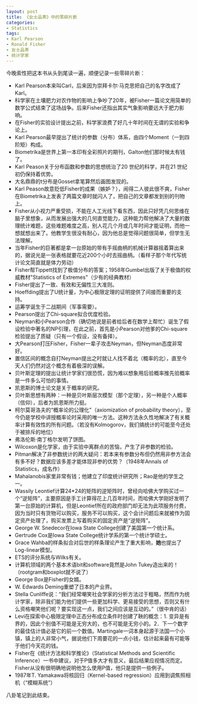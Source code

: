 ```yaml
---
layout: post
title: 《女士品茶》中的零碎片断
categories:
- Statistics
tags:
- Karl Pearson
- Ronald Fisher
- 女士品茶
- 统计学家
---
```


今晚索性把这本书从头到尾读一遍，顺便记录一些零碎片断：

- Karl Pearson本来叫Carl，后来因为崇拜卡尔·马克思把自己的名字改成了Karl。
- 科学家在土壤肥力对农作物的影响上争吵了20年，被Fisher一篇论文用简单的数学公式结束了这场战争。后来Fisher还指出其实气象影响要远大于肥力影响。
- 在Fisher的实验设计提出之前，科学家浪费了好几十年时间在无谓的实验和争论上。
- Karl Pearson最早提出了统计的参数（分布）体系，由四个Moment（一到四阶矩）构成。
- Biometrika是世界上第一本印有全彩照片的期刊，Galton他们那时候太有钱了。
- Karl Peason关于分布函数和参数的思想统治了20 世纪的科学，并在21 世纪初仍保持着优势。
- 大名鼎鼎的t分布是Gosset拿笔算然后画图发现的。
- Karl Peason故意贬低Fisher的成果（嫉妒？），闹得二人彼此很不爽，Fisher在Biometrika上发表了两篇文章时就闪人了，把自己的文章都发到别的刊物上。
- Fisher从小视力严重受损，不能在人工光线下看东西，因此只好凭几何思维在脑子里想象，从而发展出强大的几何直觉能力，这种能力帮他解决了大量的数理统计难题，这些难题难度之高，别人花几个月或几年时间才能证明，而他一想就想出来了。他教学生很没有耐心，因为他总是觉得问题很简单，但学生无法理解。
- 当年Fisher的巨著都是拿一台原始的带有手摇曲柄的机械计算器摇着算出来的，据说光是一张表格就要花近200个小时去摇曲柄。（看样子那个年代写统计论文简直就是体力劳动）
- Fisher帮Tippett找到了极值分布的答案；1958年Gumbel出版了关于极值的权威教材"Statistics of Extremes"（少有的经典教材）
- Fisher提出了一致、有效和无偏性三大准则。
- Hoeffding提出了U统计量，为中心极限定理的证明提供了间接而重要的支持。
- 运筹学诞生于二战期间（军事需要）。
- Pearson提出了Chi-square拟合优度检验。
- Neyman和小Pearson合作（确切地说是前者给后者在数学上帮忙）诞生了假设检验中著名的NP引理，在此之前，首先是小Pearson对他爹的Chi-square检验提出了质疑（只有一个假设，没有备择）。
- 大Pearson打压Fisher，Fisher一辈子攻击Neyman，但Neyman态度非常好。
- 置信区间的概念自打Neyman提出之时就让人找不着北（概率的北），直至今天人们仍然对这个概念有着极深的误解。
- 贝叶斯定理的提出让统计学家们很恐慌，因为难以想象用后验概率推先验概率是一件多么可怕的事情。
- 凯恩斯的博士论文是关于概率的研究。
- 贝叶斯思想有两种：一种是贝叶斯层次模型（那个定理），另一种是个人概率（信仰），后者为凯恩斯所力挺。
- 柯尔莫哥洛夫的“概率论的公理化”（axiomization of probability theory），至今仍是学校中讲授概率论时采用的唯一方法。这种方法永久性地解决了有关概率计算有效性的所有问题。（若没有Kolmogorov，我们搞统计的可能至今还处于被排斥的地位）
- 弗洛伦斯·南丁格尔发明了饼图。
- Wilcoxon是化学家，由于实验中离群点的苦恼，产生了非参数的检验。
- Pitman解决了非参数统计的两大疑问：若本来有参数分布但仍然用非参方法会有多不好？数据应该多差才能体现非参的优势？（1948年Annals of Statistics，成名作）
- Mahalanobis家里非常有钱；他建立了印度统计研究所；Rao是他的学生之一。
- Wassily Leontief计算24*24的矩阵的逆矩阵时，曾经向哈佛大学购买过一个“逆矩阵”，主要原因是手工计算得花上几百年时间，而哈佛大学刚好发明了第一台原始的计算机，但是Leontief所在的政府部门却无法为此项服务付费，因为当时只有货物可以购买，服务不可以购买，这个会计问题后来就被作为固定资产处理了，购买发票上写着购买的固定资产是“逆矩阵”。
- George W. Snedecor在Iowa State College创建了美国第一个统计系。
- Gertrude Cox是Iowa State College统计学系的第一个统计学硕士。
- Grace Wahba的样条拟合对后世的样条理论产生了重大影响，**她**也提出了Log-linear模型。
- ETS的评分系统与Wilks有关。
- 计算机领域的两个基本术语bit和software竟然是John Tukey造出来的！（rootgram和boxplot就不说了）
- George Box是Fisher的女婿。
- W. Edwards Deming重塑了日本的产业界。
- Stella Cunliffe说：“我们经常嘲笑社会学家的分析方法过于粗略，然而作为统计学家，除非我们能为他们提供一些更加科学、更易接受的思想，否则又有什么资格嘲笑他们呢？要实现这一点，我们之间应该是互动的。”（很中肯的话）
- Levi在探索中心极限定理中正态分布成立条件时创建了鞅的概念：1. 变异是有界的，因此个别值不可能是无穷大的，也不可能是无穷小的。2．下一个数字的最佳估计值必是它的前一个数值。Martingale一词本身起源于法国一个小镇，镇上的人非常小气，据说他们下周要花的一点小钱，估计起来最有可能等于他们今天花的钱。
- Fisher在《统计方法和科学推论》（Statistical Methods and Scientific Inference）一书中建议，对于P值多大才有意义，最后结果应视情况而定。Fisher从没有很明确地说明他怎么使用P值，他只是提供一些例子。
- 1987年T. Yamakawa将核回归（Kernel-based regression）应用到调焦照相机（“模糊系统”）

八卦笔记到此结束。

